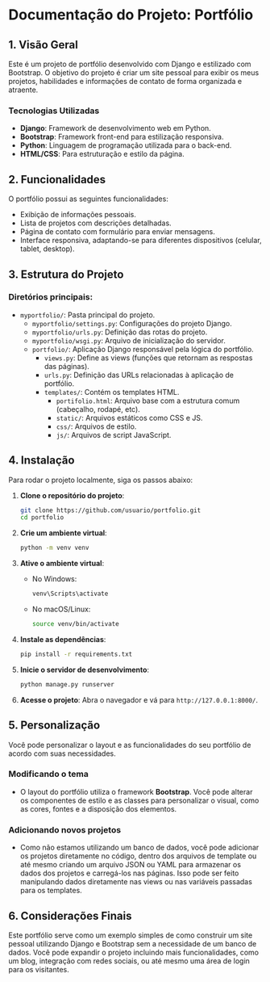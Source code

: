 # Documentação do Projeto: Portfólio

## 1. Visão Geral

Este é um projeto de portfólio desenvolvido com Django e estilizado com Bootstrap. O objetivo do projeto é criar um site pessoal para exibir os meus projetos, 
habilidades e informações de contato de forma organizada e atraente.

### Tecnologias Utilizadas
- **Django**: Framework de desenvolvimento web em Python.
- **Bootstrap**: Framework front-end para estilização responsiva.
- **Python**: Linguagem de programação utilizada para o back-end.
- **HTML/CSS**: Para estruturação e estilo da página.

## 2. Funcionalidades

O portfólio possui as seguintes funcionalidades:
- Exibição de informações pessoais.
- Lista de projetos com descrições detalhadas.
- Página de contato com formulário para enviar mensagens.
- Interface responsiva, adaptando-se para diferentes dispositivos (celular, tablet, desktop).

## 3. Estrutura do Projeto

### Diretórios principais:
- `myportfolio/`: Pasta principal do projeto.
    - `myportfolio/settings.py`: Configurações do projeto Django.
    - `myportfolio/urls.py`: Definição das rotas do projeto.
    - `myportfolio/wsgi.py`: Arquivo de inicialização do servidor.
    - `portfolio/`: Aplicação Django responsável pela lógica do portfólio.
        - `views.py`: Define as views (funções que retornam as respostas das páginas).
        - `urls.py`: Definição das URLs relacionadas à aplicação de portfólio.
        - `templates/`: Contém os templates HTML.
            - `portifolio.html`: Arquivo base com a estrutura comum (cabeçalho, rodapé, etc).
            - `static/`: Arquivos estáticos como CSS e JS.
            - `css/`: Arquivos de estilo.
            - `js/`: Arquivos de script JavaScript.

## 4. Instalação

Para rodar o projeto localmente, siga os passos abaixo:

1. **Clone o repositório do projeto**:
    ```bash
    git clone https://github.com/usuario/portfolio.git
    cd portfolio
    ```

2. **Crie um ambiente virtual**:
    ```bash
    python -m venv venv
    ```

3. **Ative o ambiente virtual**:
    - No Windows:
      ```bash
      venv\Scripts\activate
      ```
    - No macOS/Linux:
      ```bash
      source venv/bin/activate
      ```

4. **Instale as dependências**:
    ```bash
    pip install -r requirements.txt
    ```

5. **Inicie o servidor de desenvolvimento**:
    ```bash
    python manage.py runserver
    ```

6. **Acesse o projeto**: Abra o navegador e vá para `http://127.0.0.1:8000/`.

## 5. Personalização

Você pode personalizar o layout e as funcionalidades do seu portfólio de acordo com suas necessidades.

### Modificando o tema
- O layout do portfólio utiliza o framework **Bootstrap**. Você pode alterar os componentes de estilo e as classes para personalizar o visual, como as cores, fontes e a disposição dos elementos.

### Adicionando novos projetos
- Como não estamos utilizando um banco de dados, você pode adicionar os projetos diretamente no código, dentro dos arquivos de template ou até mesmo criando um arquivo JSON ou YAML para armazenar os dados dos projetos e carregá-los nas páginas. Isso pode ser feito manipulando dados diretamente nas views ou nas variáveis passadas para os templates.

## 6. Considerações Finais

Este portfólio serve como um exemplo simples de como construir um site pessoal utilizando Django e Bootstrap sem a necessidade de um banco de dados. Você pode expandir o projeto incluindo mais funcionalidades, como um blog, integração com redes sociais, ou até mesmo uma área de login para os visitantes.
